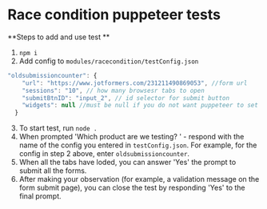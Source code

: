 # Race condition puppeteer tests
**Steps to add and use test **
1. `npm i`
2. Add config to `modules/racecondition/testConfig.json`

```js
"oldsubmissioncounter": {
    "url": "https://www.jotformers.com/231211490869053", //form url
    "sessions": "10", // how many browsesr tabs to open
    "submitBtnID": "input_2", // id selector for submit button
    "widgets": null //must be null if you do not want puppeteer to set the widget value
  }
  ```
  3. To start test, run `node .`
  4. When prompted 'Which product are we testing? ' - respond with the name of the config you entered in `testConfig.json`. For example, for the config in step 2 above, enter `oldsubmissioncounter`.
  5. When all the tabs have loded, you can answer 'Yes'  the prompt to submit all the forms. 
  6. After making your observation (for example, a validation message on the form submit page), you can close the test by responding 'Yes' to the final prompt. 
